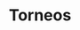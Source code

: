 ---
title: Torneos
img: /Relampago_mujeres.jpg
description: Cada martes, el Club Billares Chapinero organiza un emocionante torneo de billar relámpago, donde los jugadores compiten en partidas rápidas y emocionantes.
---